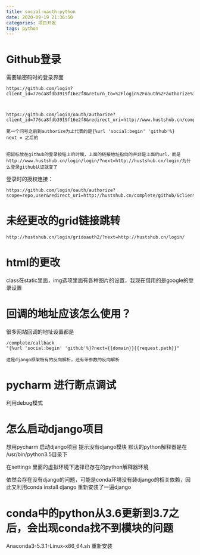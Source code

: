 ```yaml
---
title: social-oauth-python
date: 2020-09-19 21:36:50
categories: 项目开发
tags: python
---
```

# Github登录
需要输密码时的登录界面
```
https://github.com/login?client_id=776ca8fdb3919f16e2f8&return_to=%2Flogin%2Foauth%2Fauthorize%3Fclient_id%3D776ca8fdb3919f16e2f8%26redirect_uri%3Dhttp%253A%252F%252Fwww.hustshub.cn%252Fcomplete%252Fgithub%252F%26response_type%3Dcode%26scope%3Drepo%252Cuser%26state%3DDgKizvSEIZN00YZNGUzmZAMXJWBNk2S4



https://github.com/login/oauth/authorize?client_id=776ca8fdb3919f16e2f8&redirect_uri=http://www.hustshub.cn/complete/github/&state=DgKizvSEIZN00YZNGUzmZAMXJWBNk2S4&response_type=code&scope=repo,user
```
```
第一个问号之前到authorize为止代表的是{%url 'social:begin' 'github'%}
next = 之后的 


把鼠标放在github的登录按钮上的时候，上面的链接地址指向的并非是上面的url，而是http://www.hustshub.cn/login/login/?next=http://hustshub.cn/login/为什么登录github认证就变了
```
登录时的授权连接：

```
https://github.com/login/oauth/authorize?scope=repo,user&redirect_uri=http://hustshub.cn/complete/github/&client_id=776ca8fdb3919f16e2f8&state=CFbvKE5eMMpsSlYd40M6MW9bnxrU9PMP&response_type=code
```

# 未经更改的grid链接跳转
```
http://hustshub.cn/login/gridoauth2/?next=http://hustshub.cn/login/

```
# html的更改
class在static里面，img选项里面有各种图片的设置，我现在借用的是google的登录设置

# 回调的地址应该怎么使用？
很多网站回调的地址设置都是
```
/complete/callback
"{%url 'social:begin' 'github'%}?next={{domain}}{{request.path}}"

这是django框架特有的反向解析，还有带参数的反向解析
```

# pycharm 进行断点调试
利用debug模式
# 怎么启动django项目
想用pycharm 启动django项目
提示没有django模块
默认的python解释器是在 /usr/bin/python3.5目录下

在settings 里面的虚拟环境下选择已存在的python解释器环境

依然会存在没有django的问题，可能是conda环境没有装django的相关依赖，因此又利用conda install django
重新安装了一遍django

# conda中的python从3.6更新到3.7之后，会出现conda找不到模块的问题
Anaconda3-5.3.1-Linux-x86_64.sh
重新安装